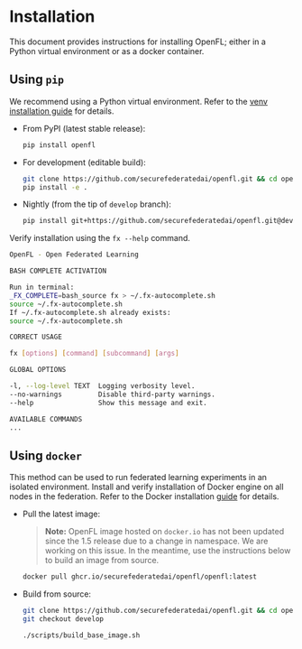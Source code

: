 # Installation

This document provides instructions for installing OpenFL; either in a Python virtual environment or as a docker container.

## Using `pip`

We recommend using a Python virtual environment. Refer to the [venv installation guide](https://docs.python.org/3/library/venv.html) for details.

* From PyPI (latest stable release):

    ```bash
    pip install openfl
    ```

* For development (editable build):

    ```bash
    git clone https://github.com/securefederatedai/openfl.git && cd openfl
    pip install -e .
    ```

* Nightly (from the tip of `develop` branch):

    ```bash
    pip install git+https://github.com/securefederatedai/openfl.git@develop
    ```

Verify installation using the `fx --help` command.

```bash
OpenFL - Open Federated Learning                                                

BASH COMPLETE ACTIVATION

Run in terminal:
_FX_COMPLETE=bash_source fx > ~/.fx-autocomplete.sh
source ~/.fx-autocomplete.sh
If ~/.fx-autocomplete.sh already exists:
source ~/.fx-autocomplete.sh

CORRECT USAGE

fx [options] [command] [subcommand] [args]

GLOBAL OPTIONS

-l, --log-level TEXT  Logging verbosity level.
--no-warnings         Disable third-party warnings.
--help                Show this message and exit.

AVAILABLE COMMANDS
...
```

## Using `docker`

This method can be used to run federated learning experiments in an isolated environment. Install and verify installation of Docker engine on all nodes in the federation. Refer to the Docker installation [guide](https://docs.docker.com/engine/install/) for details.

* Pull the latest image:

	> **Note:** OpenFL image hosted on `docker.io` has not been updated since the 1.5 release due to a change in namespace. We are working on this issue. In the meantime, use the instructions below to build an image from source.

	```bash
	docker pull ghcr.io/securefederatedai/openfl/openfl:latest
	```
   
* Build from source:
	```bash
	git clone https://github.com/securefederatedai/openfl.git && cd openfl
	git checkout develop
    ```
    ```bash
	./scripts/build_base_image.sh
	```
